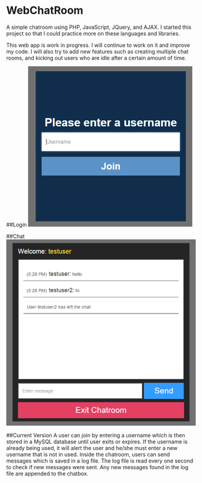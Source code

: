 # WebChatRoom
A simple chatroom using PHP, JavaScript, JQuery, and AJAX. I started this project so that 
I could practice more on these languages and libraries.

This web app is work in progress. I will continue to work on it and improve my code.
I will also try to add new features such as creating multiple chat rooms, and kicking out users who are idle after a certain amount of time.

##Login
![Login](images/login_screenshot.png)

##Chat
![Chat](images/chat_screenshot.png)

##Current Version
A user can join by entering a username which is then stored in a MySQL database until user exits or expires.
If the username is already being used, it will alert the user and he/she must enter a new username that is not in used.
Inside the chatroom, users can send messages which is saved in a log file.
The log file is read every one second to check if new messages were sent.
Any new messages found in the log file are appended to the chatbox.